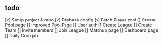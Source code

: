 ## todo

[x] Setup project & repo
[x] Firebase config
[x] Fetch Player pool
[] Create Pool page
[] Improved Pool Page
[] User auth
[] Create League
[] Create Team
[] Invite members
[] Join League
[] Matchup page
[] Dashboard page
[] Daily Cron job